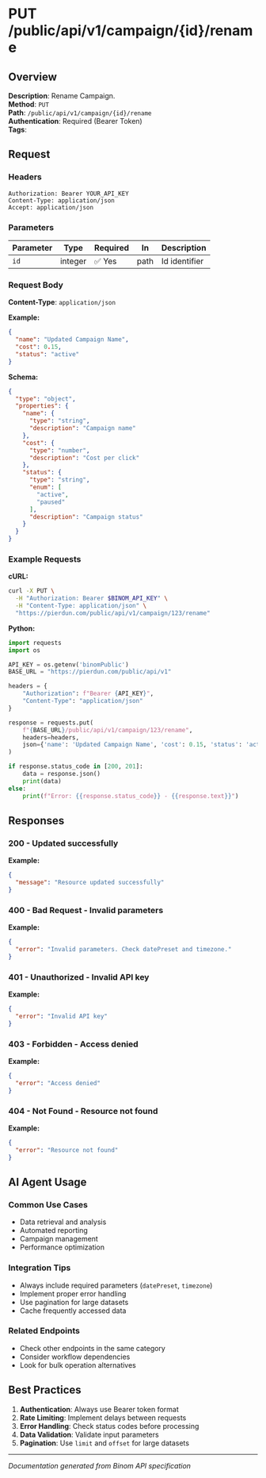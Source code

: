 # PUT /public/api/v1/campaign/{id}/rename

## Overview

**Description**: Rename Campaign.  
**Method**: `PUT`  
**Path**: `/public/api/v1/campaign/{id}/rename`  
**Authentication**: Required (Bearer Token)  
**Tags**: 

## Request

### Headers
```http
Authorization: Bearer YOUR_API_KEY
Content-Type: application/json
Accept: application/json
```

### Parameters

| Parameter | Type | Required | In | Description |
|-----------|------|----------|----|--------------|
| `id` | integer | ✅ Yes | path | Id identifier |

### Request Body

**Content-Type**: `application/json`

**Example:**
```json
{
  "name": "Updated Campaign Name",
  "cost": 0.15,
  "status": "active"
}
```

**Schema:**
```json
{
  "type": "object",
  "properties": {
    "name": {
      "type": "string",
      "description": "Campaign name"
    },
    "cost": {
      "type": "number",
      "description": "Cost per click"
    },
    "status": {
      "type": "string",
      "enum": [
        "active",
        "paused"
      ],
      "description": "Campaign status"
    }
  }
}
```

### Example Requests

**cURL:**
```bash
curl -X PUT \
  -H "Authorization: Bearer $BINOM_API_KEY" \
  -H "Content-Type: application/json" \
  "https://pierdun.com/public/api/v1/campaign/123/rename"
```

**Python:**
```python
import requests
import os

API_KEY = os.getenv('binomPublic')
BASE_URL = "https://pierdun.com/public/api/v1"

headers = {
    "Authorization": f"Bearer {API_KEY}",
    "Content-Type": "application/json"
}

response = requests.put(
    f"{BASE_URL}/public/api/v1/campaign/123/rename",
    headers=headers,
    json={'name': 'Updated Campaign Name', 'cost': 0.15, 'status': 'active'}
)

if response.status_code in [200, 201]:
    data = response.json()
    print(data)
else:
    print(f"Error: {{response.status_code}} - {{response.text}}")
```

## Responses

### 200 - Updated successfully

**Example:**
```json
{
  "message": "Resource updated successfully"
}
```

### 400 - Bad Request - Invalid parameters

**Example:**
```json
{
  "error": "Invalid parameters. Check datePreset and timezone."
}
```

### 401 - Unauthorized - Invalid API key

**Example:**
```json
{
  "error": "Invalid API key"
}
```

### 403 - Forbidden - Access denied

**Example:**
```json
{
  "error": "Access denied"
}
```

### 404 - Not Found - Resource not found

**Example:**
```json
{
  "error": "Resource not found"
}
```

## AI Agent Usage

### Common Use Cases
- Data retrieval and analysis
- Automated reporting
- Campaign management
- Performance optimization

### Integration Tips
- Always include required parameters (`datePreset`, `timezone`)
- Implement proper error handling
- Use pagination for large datasets
- Cache frequently accessed data

### Related Endpoints
- Check other endpoints in the same category
- Consider workflow dependencies
- Look for bulk operation alternatives

## Best Practices

1. **Authentication**: Always use Bearer token format
2. **Rate Limiting**: Implement delays between requests
3. **Error Handling**: Check status codes before processing
4. **Data Validation**: Validate input parameters
5. **Pagination**: Use `limit` and `offset` for large datasets

---

*Documentation generated from Binom API specification*
